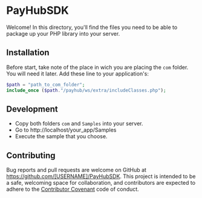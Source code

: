 # PayHubSDK

Welcome! In this directory, you'll find the files you need to be able to package up your PHP library into your server. 

## Installation

Before start, take note of the place in wich you are placing the ``com`` folder. You will need it later.
Add these line to your application's:

```php
$path = "path_to_com_folder";
include_once ($path."/payhub/ws/extra/includeClasses.php");
```

## Development

* Copy both folders ``com`` and `Samples` into your server.
* Go to http://localhost/your_app/Samples
* Execute the sample that you choose.



## Contributing

Bug reports and pull requests are welcome on GitHub at https://github.com/[USERNAME]/PayHubSDK. This project is intended to be a safe, welcoming space for collaboration, and contributors are expected to adhere to the [Contributor Covenant](contributor-covenant.org) code of conduct.

